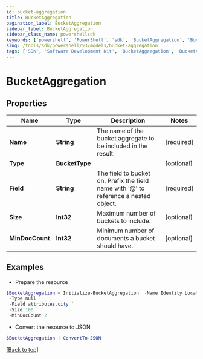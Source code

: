 ```yaml
---
id: bucket-aggregation
title: BucketAggregation
pagination_label: BucketAggregation
sidebar_label: BucketAggregation
sidebar_class_name: powershellsdk
keywords: ['powershell', 'PowerShell', 'sdk', 'BucketAggregation', 'BucketAggregation'] 
slug: /tools/sdk/powershell/v3/models/bucket-aggregation
tags: ['SDK', 'Software Development Kit', 'BucketAggregation', 'BucketAggregation']
---
```



# BucketAggregation

## Properties

Name | Type | Description | Notes
------------ | ------------- | ------------- | -------------
**Name** | **String** | The name of the bucket aggregate to be included in the result. | [required]
**Type** | [**BucketType**](bucket-type) |  | [optional] 
**Field** | **String** | The field to bucket on. Prefix the field name with '@' to reference a nested object. | [required]
**Size** | **Int32** | Maximum number of buckets to include. | [optional] 
**MinDocCount** | **Int32** | Minimum number of documents a bucket should have. | [optional] 

## Examples

- Prepare the resource
```powershell
$BucketAggregation = Initialize-BucketAggregation  -Name Identity Locations `
 -Type null `
 -Field attributes.city `
 -Size 100 `
 -MinDocCount 2
```

- Convert the resource to JSON
```powershell
$BucketAggregation | ConvertTo-JSON
```


[[Back to top]](#) 

